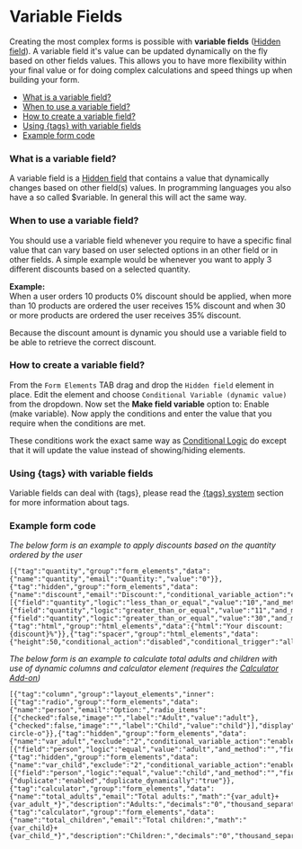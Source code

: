 # Variable Fields

Creating the most complex forms is possible with **variable fields** ([Hidden field](hidden-field)).
A variable field it's value can be updated dynamically on the fly based on other fields values.
This allows you to have more flexibility within your final value or for doing complex calculations and speed things up when building your form.

* [What is a variable field?](#what-is-a-variable-field)
* [When to use a variable field?](#when-to-use-a-variable-field)
* [How to create a variable field?](#how-to-create-a-variable-field)
* [Using {tags} with variable fields](#using-tags-with-variable-fields)
* [Example form code](#example-form-code)


### What is a variable field?

A variable field is a [Hidden field](hidden-field) that contains a value that dynamically changes based on other field(s) values. In programming languages you also have a so called $variable. In general this will act the same way.


### When to use a variable field?

You should use a variable field whenever you require to have a specific final value that can vary based on user selected options in an other field or in other fields. A simple example would be whenever you want to apply 3 different discounts based on a selected quantity.

**Example:**<br />
When a user orders 10 products 0% discount should be applied, when more than 10 products are ordered the user receives 15% discount and when 30 or more products are ordered the user receives 35% discount.

Because the discount amount is dynamic you should use a variable field to be able to retrieve the correct discount.


### How to create a variable field?

From the `Form Elements` TAB drag and drop the `Hidden field` element in place.
Edit the element and choose `Conditional Variable (dynamic value)` from the dropdown.
Now set the **Make field variable** option to: Enable (make variable).
Now apply the conditions and enter the value that you require when the conditions are met.

These conditions work the exact same way as [Conditional Logic](conditional-logic) do except that it will update the value instead of showing/hiding elements.


### Using {tags} with variable fields

Variable fields can deal with {tags}, please read the [{tags} system](tags-system) section for more information about tags.


### Example form code

_The below form is an example to apply discounts based on the quantity ordered by the user_

	[{"tag":"quantity","group":"form_elements","data":{"name":"quantity","email":"Quantity:","value":"0"}},{"tag":"hidden","group":"form_elements","data":{"name":"discount","email":"Discount:","conditional_variable_action":"enabled","conditional_items":[{"field":"quantity","logic":"less_than_or_equal","value":"10","and_method":"","field_and":"quantity","logic_and":"","value_and":"","new_value":"0"},{"field":"quantity","logic":"greater_than_or_equal","value":"11","and_method":"","field_and":"quantity","logic_and":"","value_and":"","new_value":"15"},{"field":"quantity","logic":"greater_than_or_equal","value":"30","and_method":"","field_and":"quantity","logic_and":"","value_and":"","new_value":"35"}]}},{"tag":"html","group":"html_elements","data":{"html":"Your discount: {discount}%"}},{"tag":"spacer","group":"html_elements","data":{"height":50,"conditional_action":"disabled","conditional_trigger":"all"}}]


_The below form is an example to calculate total adults and children with use of dynamic columns and calculator element (requires the [Calculator Add-on](calculator-add-on))_

	[{"tag":"column","group":"layout_elements","inner":[{"tag":"radio","group":"form_elements","data":{"name":"person","email":"Option:","radio_items":[{"checked":false,"image":"","label":"Adult","value":"adult"},{"checked":false,"image":"","label":"Child","value":"child"}],"display":"horizontal","icon":"dot-circle-o"}},{"tag":"hidden","group":"form_elements","data":{"name":"var_adult","exclude":"2","conditional_variable_action":"enabled","conditional_items":[{"field":"person","logic":"equal","value":"adult","and_method":"","field_and":"person","logic_and":"","value_and":"","new_value":"1"}]}},{"tag":"hidden","group":"form_elements","data":{"name":"var_child","exclude":"2","conditional_variable_action":"enabled","conditional_items":[{"field":"person","logic":"equal","value":"child","and_method":"","field_and":"person","logic_and":"","value_and":"","new_value":"1"}]}}],"data":{"duplicate":"enabled","duplicate_dynamically":"true"}},{"tag":"calculator","group":"form_elements","data":{"name":"total_adults","email":"Total adults:","math":"{var_adult}+{var_adult_*}","description":"Adults:","decimals":"0","thousand_separator":",","icon":"calculator"}},{"tag":"calculator","group":"form_elements","data":{"name":"total_children","email":"Total children:","math":"{var_child}+{var_child_*}","description":"Children:","decimals":"0","thousand_separator":",","icon":"calculator"}}]